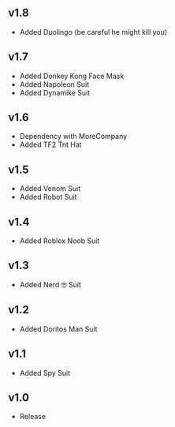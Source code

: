 ## v1.8
- Added Duolingo (be careful he might kill you)

## v1.7
- Added Donkey Kong Face Mask
- Added Napoleon Suit
- Added Dynamike Suit

## v1.6
- Dependency with MoreCompany
- Added TF2 Tnt Hat

## v1.5
- Added Venom Suit
- Added Robot Suit

## v1.4
- Added Roblox Noob Suit

## v1.3
- Added Nerd 🤓 Suit

## v1.2
- Added Doritos Man Suit

## v1.1
- Added Spy Suit

## v1.0
- Release
